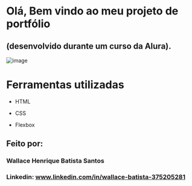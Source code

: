 # Olá, Bem vindo ao meu projeto de portfólio 

## (desenvolvido durante um curso da Alura).

![image](https://github.com/user-attachments/assets/3b0db103-d3d5-4147-b194-5ca852f516e9)

# Ferramentas utilizadas 

* HTML

* CSS

* Flexbox

## Feito por:

### Wallace Henrique Batista Santos

### Linkedin: www.linkedin.com/in/wallace-batista-375205281
